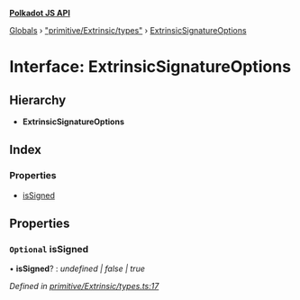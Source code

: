 **[Polkadot JS API](../README.md)**

[Globals](../globals.md) › [&quot;primitive/Extrinsic/types&quot;](../modules/_primitive_extrinsic_types_.md) › [ExtrinsicSignatureOptions](_primitive_extrinsic_types_.extrinsicsignatureoptions.md)

# Interface: ExtrinsicSignatureOptions

## Hierarchy

* **ExtrinsicSignatureOptions**

## Index

### Properties

* [isSigned](_primitive_extrinsic_types_.extrinsicsignatureoptions.md#optional-issigned)

## Properties

### `Optional` isSigned

• **isSigned**? : *undefined | false | true*

*Defined in [primitive/Extrinsic/types.ts:17](https://github.com/polkadot-js/api/blob/67929d3/packages/types/src/primitive/Extrinsic/types.ts#L17)*